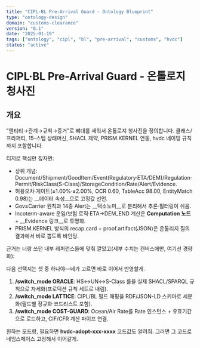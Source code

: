 ```yaml
---
title: "CIPL·BL Pre-Arrival Guard - Ontology Blueprint"
type: "ontology-design"
domain: "customs-clearance"
version: "0.1"
date: "2025-01-19"
tags: ["ontology", "cipl", "bl", "pre-arrival", "customs", "hvdc"]
status: "active"
---
```


# CIPL·BL Pre-Arrival Guard - 온톨로지 청사진

## 개요

"엔티티→관계→규칙→증거"로 뼈대를 세워서 온톨로지 청사진을 정의합니다. 클래스/프라퍼티, 15-스텝 상태머신, SHACL 제약, PRISM.KERNEL 연동, hvdc 네이밍 규칙까지 포함합니다.

티저로 핵심만 짚자면:

- 상위 개념: Document/Shipment/GoodItem/Event\(Regulatory·ETA/DEM\)/Regulation·Permit/RiskClass\(S\-Class\)/StorageCondition/Rate/Alert/Evidence\.
- 허용오차·게이트\(±1\.00%·±2\.00%, OCR 0\.60, TableAcc 98\.00, EntityMatch 0\.98\)는 __데이터 속성__으로 고정값 선언\.
- Gov≥Carrier 원칙과 14종 Alert는 __택소노미__로 분리해서 추론·필터링이 쉬움\.
- Incoterm\-aware 운임/보험 로직·ETA→DEM\_END 계산은 __Computation 노드__ \+ __Evidence 링크__로 투명화\.
- PRISM\.KERNEL 방식의 recap\.card \+ proof\.artifact\(JSON\)은 온톨리지 질의결과에서 바로 뽑도록 바인딩\.

근거는 너랑 쓰던 내부 레퍼런스들에 맞춰 깔았고\(세부 수치는 캔버스에만, 여기선 경량화\):

다음 선택지는 셋 중 하나야—네가 고르면 바로 이어서 반영할게\.

1. __/switch\_mode ORACLE__: HS↔UN↔S\-Class 룰을 실제 SHACL/SPARQL 규칙으로 자세화\(프로덕션 규칙 세트로 내림\)\.
2. __/switch\_mode LATTICE__: CIPL/BL 필드 매핑을 RDF/JSON\-LD 스키마로 세분화\(필드별 정규화·코드리스트 포함\)\.
3. __/switch\_mode COST\-GUARD__: Ocean/Air Rate를 Rate 인스턴스 \+ 유효기간으로 로드하고, CIF/CFR 계산 파이프 연결\.

원하는 모드랑, 필요하면 __hvdc\-adopt\-xxx\-xxxx__ 코드값도 알려줘\. 그러면 그 코드로 네임스페이스 고정해서 이어갈게\.


